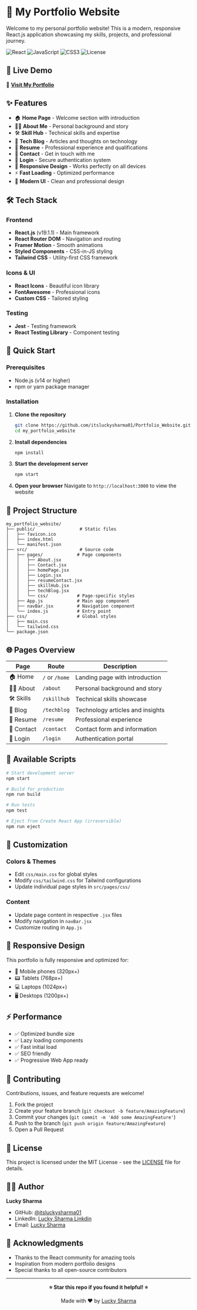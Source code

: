 # 🌟 My Portfolio Website

Welcome to my personal portfolio website! This is a modern, responsive React.js application showcasing my skills, projects, and professional journey.

![React](https://img.shields.io/badge/React-19.1.1-blue?style=flat-square&logo=react)
![JavaScript](https://img.shields.io/badge/JavaScript-ES6+-yellow?style=flat-square&logo=javascript)
![CSS3](https://img.shields.io/badge/CSS3-Tailwind-38B2AC?style=flat-square&logo=css3)
![License](https://img.shields.io/badge/License-MIT-green?style=flat-square)

## 🚀 Live Demo

🔗 **[Visit My Portfolio](your-portfolio-url-here)**

## ✨ Features

- 🏠 **Home Page** - Welcome section with introduction
- 👨‍💻 **About Me** - Personal background and story
- 🛠️ **Skill Hub** - Technical skills and expertise
- 📝 **Tech Blog** - Articles and thoughts on technology
- 📄 **Resume** - Professional experience and qualifications
- 📧 **Contact** - Get in touch with me
- 🔐 **Login** - Secure authentication system
- 📱 **Responsive Design** - Works perfectly on all devices
- ⚡ **Fast Loading** - Optimized performance
- 🎨 **Modern UI** - Clean and professional design

## 🛠️ Tech Stack

### Frontend

- **React.js** (v19.1.1) - Main framework
- **React Router DOM** - Navigation and routing
- **Framer Motion** - Smooth animations
- **Styled Components** - CSS-in-JS styling
- **Tailwind CSS** - Utility-first CSS framework

### Icons & UI

- **React Icons** - Beautiful icon library
- **FontAwesome** - Professional icons
- **Custom CSS** - Tailored styling

### Testing

- **Jest** - Testing framework
- **React Testing Library** - Component testing

## 🚀 Quick Start

### Prerequisites

- Node.js (v14 or higher)
- npm or yarn package manager

### Installation

1. **Clone the repository**

   ```bash
   git clone https://github.com/itsluckysharma01/Portfolio_Website.git
   cd my_portfolio_website
   ```

2. **Install dependencies**

   ```bash
   npm install
   ```

3. **Start the development server**

   ```bash
   npm start
   ```

4. **Open your browser**
   Navigate to `http://localhost:3000` to view the website

## 📁 Project Structure

```
my_portfolio_website/
├── public/                 # Static files
│   ├── favicon.ico
│   ├── index.html
│   └── manifest.json
├── src/                    # Source code
│   ├── pages/             # Page components
│   │   ├── About.jsx
│   │   ├── Contact.jsx
│   │   ├── homePage.jsx
│   │   ├── Login.jsx
│   │   ├── resumeContact.jsx
│   │   ├── skillHub.jsx
│   │   ├── techBlog.jsx
│   │   └── css/           # Page-specific styles
│   ├── App.js             # Main app component
│   ├── navBar.jsx         # Navigation component
│   └── index.js           # Entry point
├── css/                   # Global styles
│   ├── main.css
│   └── tailwind.css
└── package.json
```

## 🌐 Pages Overview

| Page       | Route          | Description                      |
| ---------- | -------------- | -------------------------------- |
| 🏠 Home    | `/` or `/home` | Landing page with introduction   |
| 👨‍💻 About   | `/about`       | Personal background and story    |
| 🛠️ Skills  | `/skillhub`    | Technical skills showcase        |
| 📝 Blog    | `/techblog`    | Technology articles and insights |
| 📄 Resume  | `/resume`      | Professional experience          |
| 📧 Contact | `/contact`     | Contact form and information     |
| 🔐 Login   | `/login`       | Authentication portal            |

## 📜 Available Scripts

```bash
# Start development server
npm start

# Build for production
npm run build

# Run tests
npm test

# Eject from Create React App (irreversible)
npm run eject
```

## 🎨 Customization

### Colors & Themes

- Edit `css/main.css` for global styles
- Modify `css/tailwind.css` for Tailwind configurations
- Update individual page styles in `src/pages/css/`

### Content

- Update page content in respective `.jsx` files
- Modify navigation in `navBar.jsx`
- Customize routing in `App.js`

## 📱 Responsive Design

This portfolio is fully responsive and optimized for:

- 📱 Mobile phones (320px+)
- 📟 Tablets (768px+)
- 💻 Laptops (1024px+)
- 🖥️ Desktops (1200px+)

## ⚡ Performance

- ✅ Optimized bundle size
- ✅ Lazy loading components
- ✅ Fast initial load
- ✅ SEO friendly
- ✅ Progressive Web App ready

## 🤝 Contributing

Contributions, issues, and feature requests are welcome!

1. Fork the project
2. Create your feature branch (`git checkout -b feature/AmazingFeature`)
3. Commit your changes (`git commit -m 'Add some AmazingFeature'`)
4. Push to the branch (`git push origin feature/AmazingFeature`)
5. Open a Pull Request

## 📝 License

This project is licensed under the MIT License - see the [LICENSE](LICENSE) file for details.

## 👨‍💻 Author

**Lucky Sharma**

- GitHub: [@itsluckysharma01](https://github.com/itsluckysharma01)
- LinkedIn: [Lucky Sharma Linkdin](www.linkedin.com/in/lucky-sharma918894599977)
- Email: [Lucky Sharma](itsluckysharma001@gmail.com)

## 🙏 Acknowledgments

- Thanks to the React community for amazing tools
- Inspiration from modern portfolio designs
- Special thanks to all open-source contributors

---

<div align="center">

**⭐ Star this repo if you found it helpful! ⭐**

Made with ❤️ by [Lucky Sharma](https://github.com/itsluckysharma01)

</div>
